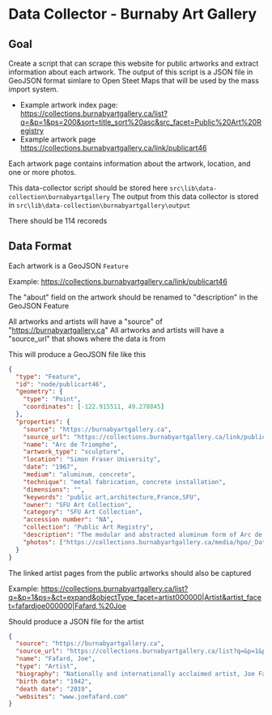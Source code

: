 # Data Collector - Burnaby Art Gallery

## Goal

Create a script that can scrape this website for public artworks and extract information about each artwork. The output of this script is a JSON file in GeoJSON format simlare to Open Steet Maps that will be used by the mass import system.

- Example artwork index page: https://collections.burnabyartgallery.ca/list?q=&p=1&ps=200&sort=title_sort%20asc&src_facet=Public%20Art%20Registry
- Example artwork page https://collections.burnabyartgallery.ca/link/publicart46

Each artwork page contains information about the artwork, location, and one or more photos.

This data-collector script should be stored here `src\lib\data-collection\burnabyartgallery`
The output from this data collector is stored in `src\lib\data-collection\burnabyartgallery\output`

There should be 114 recoreds



## Data Format

Each artwork is a GeoJSON `Feature`

Example: https://collections.burnabyartgallery.ca/link/publicart46

The "about" field on the artwork should be renamed to "description" in the GeoJSON Feature

All artworks and artists will have a "source" of "https://burnabyartgallery.ca"
All artworks and artists will have a "source_url" that shows where the data is from

This will produce a GeoJSON file like this

```json
{
  "type": "Feature",
  "id": "node/publicart46",
  "geometry": {
    "type": "Point",
    "coordinates": [-122.915511, 49.278845]
  },
  "properties": {
    "source": "https://burnabyartgallery.ca",
    "source_url": "https://collections.burnabyartgallery.ca/link/publicart46",
    "name": "Arc de Triomphe",
    "artwork_type": "sculpture",
    "location": "Simon Fraser University",
    "date": "1967",
    "medium": "aluminum, concrete",
    "technique": "metal fabrication, concrete installation",
    "dimensions": "",
    "keywords": "public art,architecture,France,SFU",
    "owner": "SFU Art Collection",
    "category": "SFU Art Collection",
    "accession number": "NA",
    "collection": "Public Art Registry",
    "description": "The modular and abstracted aluminum form of Arc de Triomphe, sited in the Academic Quadrangle’s east plaza, suggests a rendering of a rider atop their horse. The title of Jacques Huet’s sculpture directly references the low relief carvings featured at the Arc de Triomphe in Paris, built to commemorate both the French Revolutionary Wars and the Napoleonic Wars. Huet’s work may also pay homage to the tradition of equestrian statuary monumentalizing important figures. \n\nThis work is part of the Simon Fraser University Art Collection. The SFU Art Collection contains over 5,800 works. Approximately 1,000 works of art are shown throughout the campus and integrated in public, administrative and common learning spaces.  A selection of the most accessible in this diverse repository are incorporated into the City of Burnaby Public Art Registry. For more extensive information about the holdings at SFU, visit: https://www.sfu.ca/galleries/Collections.html (text provided by SFU)",
    "photos": ["https://collections.burnabyartgallery.ca/media/hpo/_Data/_Art_Gallery/_Unrestricted/2014/NA/NA_2014_SFU_Arc2.jpg?width=1200"]
  }
}
```

The linked artist pages from the public artworks should also be captured

Example: https://collections.burnabyartgallery.ca/list?q=&p=1&ps=&ct=expand&objectType_facet=artist000000|Artist&artist_facet=fafardjoe000000|Fafard,%20Joe

Should produce a JSON file for the artist

```json
{
  "source": "https://burnabyartgallery.ca",
  "source_url": "https://collections.burnabyartgallery.ca/list?q=&p=1&ps=&ct=expand&objectType_facet=artist000000|Artist&artist_facet=fafardjoe000000|Fafard,%20Joe",
  "name": "Fafard, Joe",
  "type": "Artist",
  "biography": "Nationally and internationally acclaimed artist, Joe Fafard, was born September 2, 1942 to French-Canadian parents in the small agricultural community of Ste. Marthe, Saskatchewan. He attended the University of Manitoba (BFA 1966) and Pennsylvania State University (MFA 1968). He was at the University of Saskatchewan, Regina from 1968 – 1974 and visiting lecturer at the University of California at Davis in 1980-1981. Joe Fafard is a distinguished full-time artist and sculptor who currently resides on an acreage near Lumsden, Saskatchewan.\n\nMr. Fafard is one of Canada’s leading professional visual artists and has exhibitions of a wide variety of work in galleries and museums across the country and around the world, including the United States, Great Britain, France and Japan. He is widely recognized as being at the forefront of his art, and his outstanding contributions to the arts have significantly raised the profile of both Saskatchewan and Canada on the national stage.\n\nHe was named an Officer of the Order of Canada in 1981; awarded the Architectural Institute of Canada Allied Arts Award in 1987; received an honorary degree from the University of Regina in 1989, and from the University of Manitoba in 2007; received the Saskatchewan Order of Merit in 2002; received the National Prix Montfort in 2003; received the Lieutenant Governor’s Saskatchewan Centennial Medal for the Arts in 2005; was named CTV Citizen of the Year in 2006; and the Saskatchewan Arts Board Lifetime Achievement Award in 2007. Joe Fafard also received his third honorary doctorate degree from the University of Saskatchewan in June of 2012.",
  "birth date": "1942",
  "death date": "2019",
  "websites": "www.joefafard.com"
}
```
